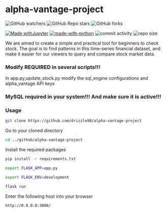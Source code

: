 # alpha-vantage-project

![GitHub watchers](https://img.shields.io/github/watchers/drizzle98/alpha-vantage-project?style=social) ![GitHub Repo stars](https://img.shields.io/github/stars/drizzle98/alpha-vantage-project?style=social) ![GitHub forks](https://img.shields.io/github/forks/drizzle98/alpha-vantage-project?style=social)

[![Made withJupyter](https://img.shields.io/badge/Made%20with-Jupyter-orange?style=flat-square&logo=Jupyter)](https://jupyter.org/try) [![made-with-python](https://img.shields.io/badge/Made%20with-Python-1f425f.svg?style=flat-square)](https://www.python.org/) ![commit activity](https://img.shields.io/github/commit-activity/m/Anthonyive/DSCI-550-Assignment-2?style=flat-square) ![repo size](https://img.shields.io/github/repo-size/Anthonyive/DSCI-550-Assignment-2?style=flat-square)


We are aimed to create a simple and practical tool for beginners to check stock. The goal is to find patterns in this time-series financial dataset, and make it easier for our viewers to query and compare stock market data. 

### Modify REQUIRED in several scripts!!!
In app.py,update_stock.py modify the sql_engine configurations and alpha_vantage API keys

### MySQL required in your system!!! And make sure it is active!!!

### Usage

```bash
git clone https://github.com/drizzle98/alpha-vantage-project
```
Go to your cloned directory
```bash
cd ../github/alpha-vantage-project
```
Install the required packages
```bash
pip install -r requirements.txt
```

```bash
export FLASK_APP=app.py
```
```bash
export FLASK_ENV=development
```
```bash
flask run
```
Enter the following host into your browser
```
http://0.0.0.0:3000/
```
